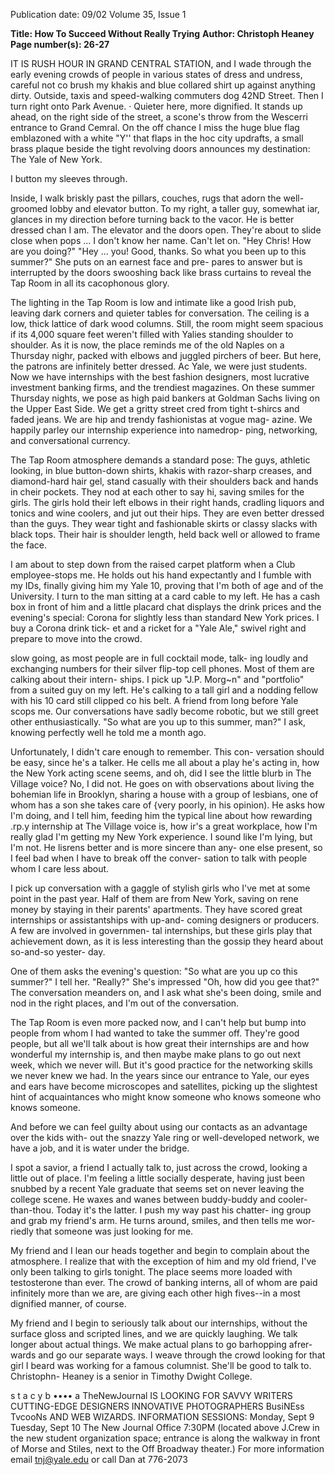Publication date: 09/02
Volume 35, Issue 1

**Title: How To Succeed Without Really Trying**
**Author: Christoph Heaney**
**Page number(s): 26-27**

IT IS RUSH HOUR IN GRAND CENTRAL STATION, and I wade 
through the early evening crowds of people in various states of 
dress and undress, careful not co brush my khakis and blue collared 
shirt up against anything dirty. Outside, taxis and speed-walking 
commuters dog 42ND Street. Then I turn right onto Park Avenue. · 
Quieter here, more dignified. It stands up ahead, on the right side 
of the street, a scone's throw from the Wescerri entrance to Grand 
Cemral. On the off chance I miss the 
huge blue flag emblazoned with a 
white "Y'' that flaps in the hoc city updrafts, 
a small brass plaque beside the tight revolving 
doors announces my destination: The Yale 
of New York. 


I button my sleeves 
through. 


Inside, I walk briskly past the pillars, couches, 
rugs that adorn the well-groomed lobby and 
elevator button. To my right, a taller guy, somewhat 
iar, glances in my direction before turning back to the 
vacor. He is better dressed chan I am. The elevator 
and the doors open. They're about to slide close when 
pops ... I don't know her name. Can't let on. 
"Hey Chris! How are you doing?" 
"Hey ... you! Good, thanks. So what 
you been up to this summer?" She puts on an earnest face and pre-
pares to answer but is interrupted by the doors swooshing back like 
brass curtains to reveal the Tap Room in all its cacophonous glory. 


The lighting in the Tap Room is low and intimate like a good 
Irish pub, leaving dark corners and quieter tables for conversation. 
The ceiling is a low, thick lattice of dark wood columns. Still, the 
room might seem spacious if its 4,000 square feet weren't filled with 
Yalies standing shoulder to shoulder. As it is now, the place reminds 
me of the old Naples on a Thursday nighr, packed with elbows and 
juggled pirchers of beer. But here, the patrons are infinitely better 
dressed. Ac Yale, we were just students. Now we have internships 
with the best fashion designers, most lucrative investment banking 
firms, and the trendiest magazines. On these summer Thursday 
nights, we pose as high paid bankers at Goldman Sachs living on 
the Upper East Side. We get a gritty street cred from tight t-shircs 
and faded jeans. We are hip and trendy fashionistas at vogue mag-
azine. We happily parley our internship experience into namedrop-
ping, networking, and conversational currency. 


The Tap Room atmosphere demands a standard pose: The 
guys, athletic looking, in blue button-down shirts, khakis with 
razor-sharp creases, and diamond-hard hair gel, stand casually with 
their shoulders back and hands in cheir pockets. They nod at each 
other to say hi, saving smiles for the girls. The girls hold their left 
elbows in their right hands, cradling liquors and tonics and wine 
coolers, and jut out their hips. They are even better dressed than the 
guys. They wear tight and fashionable skirts or classy slacks with 
black tops. Their hair is shoulder length, held back well or allowed 
to frame the face. 


I am about to step down from the raised carpet platform when 
a Club employee-stops me. He holds out his hand expectantly and 
I fumble with my IDs, finally giving him my Yale 10, proving that 
I'm both of age and of the University. I turn to the man sitting at a 
card cable to my left. He has a cash box in front of 
him and a little placard chat displays the drink 
prices and the evening's special: Corona for slightly less 
than standard New York prices. I buy a Corona drink tick-
et and a ricket for a "Yale Ale," swivel right and prepare to 
move into the crowd. 


slow going, as most people are in full cocktail mode, talk-
ing loudly and exchanging numbers for their silver flip-top 
cell phones. Most of them are calking about their intern-
ships. I pick up "J.P. Morg~n" and "portfolio" from a suited guy on 
my left. He's calking to a tall girl and a nodding fellow with his 10 
card still clipped co his belt. A friend from long before Yale scops 
me. Our conversations have sadly become robotic, but we still greet 
other enthusiastically. "So what are you up to this summer, 
man?" I ask, knowing perfectly well he told me a month ago. 


Unfortunately, I didn't care enough to remember. This con-
versation should be easy, since he's a talker. He cells me all about a 
play he's acting in, how the New York acting scene seems, and oh, 
did I see the little blurb in The Village voice? No, I did not. He goes 
on with observations about living the bohemian life in Brooklyn, 
sharing a house with a group of lesbians, one of whom has a son she 
takes care of {very poorly, in his opinion). He asks how I'm doing, 
and I tell him, feeding him the typical line about how rewarding .rp.y 
internship at The Village voice is, how ir's a great workplace, how I'm 
really glad I'm getting my New York experience. I sound like I'm 
lying, but I'm not. He lisrens better and is more sincere than any-
one else present, so I feel bad when I have to break off the conver-
sation to talk with people whom I care less about. 


I pick up conversation with a gaggle of stylish girls who I've 
met at some point in the past year. Half of them are from New 
York, saving on rene money by staying in their parents' apartments. 
They have scored great internships or assistantships with up-and-
coming designers or producers. A few are involved in governmen-
tal internships, but these girls play that achievement down, as it is 
less interesting than the gossip they heard about so-and-so yester-
day. 


One of them asks the evening's question: "So what are you up 
co this summer?" I tell her. "Really?" She's impressed "Oh, how did 
you gee that?" The conversation meanders on, and I ask what she's 
been doing, smile and nod in the right places, and I'm out of the 
conversation. 


The Tap Room is even more packed 
now, and I can't help but bump into people 
from whom I had wanted to take the summer 
off. They're good people, but all we'll talk 
about is how great their internships are and 
how wonderful my internship is, and then 
maybe make plans to go out next week, 
which we never will. But it's good practice 
for the networking skills we never knew we 
had. In the years since our entrance to Yale, 
our eyes and ears have become microscopes 
and satellites, picking up the slightest hint of 
acquaintances who might know someone 
who knows someone who knows someone. 


And before we can feel guilty about using our 
contacts as an advantage over the kids with-
out the snazzy Yale ring or well-developed 
network, we have a job, and it is water under 
the bridge. 


I spot a savior, a friend I actually talk to, 
just across the crowd, looking a little out of 
place. I'm feeling a little socially desperate, 
having just been snubbed by a recent Yale 
graduate that seems set on never leaving the 
college scene. He waxes and wanes between 
buddy-buddy and cooler-than-thou. Today 
it's the latter. I push my way past his chatter-
ing group and grab my friend's arm. He 
turns around, smiles, and then tells me wor-
riedly that someone was just looking for me. 


My friend and I lean our heads together and 
begin to complain about the atmosphere. I 
realize that with the exception of him and my 
old friend, I've only been talking to girls 
tonight. The place seems more loaded with 
testosterone than ever. The crowd of banking 
interns, all of whom are paid infinitely more 
than we are, are giving each other high 
fives--in a most dignified manner, of course. 


My friend and I begin to seriously talk 
about our internships, without the surface 
gloss and scripted lines, and we are quickly 
laughing. We talk longer about actual things. 
We make actual plans to go barhopping afrer-
wards and go our separate ways. I weave 
through the crowd looking for that girl I 
beard was working for a famous columnist. 
She'll be good to talk to. 
Christophn- Heaney is a senior in 
Timothy Dwight College.


s 
t a 
c 
y 
b •••• a 
TheNewJournal IS LOOKING FOR 
SAVVY WRITERS 
CUTTING-EDGE DESIGNERS 
INNOVATIVE PHOTOGRAPHERS 
BusiNEss TvcooNs 
AND 
WEB WIZARDS. 
INFORMATION SESSIONS: 
Monday, Sept 9 
Tuesday, Sept 10 
The New Journal Office 
7:30PM 
(located above J.Crew in the new student organization space; entrance is along the 
walkway in front of Morse and Stiles, next to the Off Broadway theater.) 
For more information email tnj@yale.edu or call Dan at 776-2073